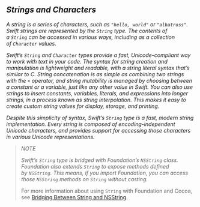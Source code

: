 ## *Strings and Characters*

*A string is a series of characters, such as `"hello, world"` or `"albatross"`. Swift strings are represented by the `String` type. The contents of a `String` can be accessed in various ways, including as a collection of `Character` values.*

*Swift’s `String` and `Character` types provide a fast, Unicode-compliant way to work with text in your code. The syntax for string creation and manipulation is lightweight and readable, with a string literal syntax that’s similar to C. String concatenation is as simple as combining two strings with the `+` operator, and string mutability is managed by choosing between a constant or a variable, just like any other value in Swift. You can also use strings to insert constants, variables, literals, and expressions into longer strings, in a process known as string interpolation. This makes it easy to create custom string values for display, storage, and printing.*

*Despite this simplicity of syntax, Swift’s `String` type is a fast, modern string implementation. Every string is composed of encoding-independent Unicode characters, and provides support for accessing those characters in various Unicode representations.*

> *NOTE*
> 
> *Swift’s `String` type is bridged with Foundation’s `NSString` class. Foundation also extends `String` to expose methods defined by `NSString`. This means, if you import Foundation, you can access those `NSString` methods on `String` without casting.*
> 
> For more information about using `String` with Foundation and Cocoa, see [Bridging Between String and NSString](https://developer.apple.com/*documentation/swift/stri*ng#2919514).
